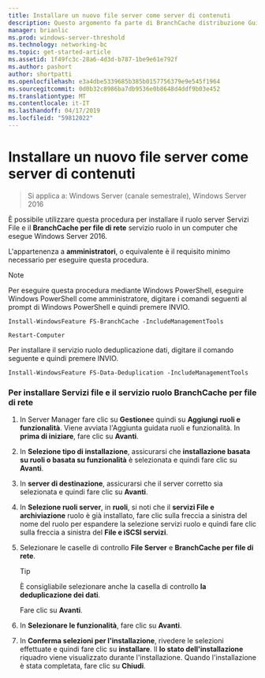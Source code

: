 ```yaml
---
title: Installare un nuovo file server come server di contenuti
description: Questo argomento fa parte di BranchCache distribuzione Guide per Windows Server 2016, che illustra come distribuire BranchCache in modalità cache distribuita e ospitato per ottimizzare l'utilizzo della larghezza di banda WAN nelle succursali
manager: brianlic
ms.prod: windows-server-threshold
ms.technology: networking-bc
ms.topic: get-started-article
ms.assetid: 1f49fc3c-28a6-4d3d-b787-1be9e61e792f
ms.author: pashort
author: shortpatti
ms.openlocfilehash: e3a4dbe5339685b385b0157756379e9e545f1964
ms.sourcegitcommit: 0d0b32c8986ba7db9536e0b8648d4ddf9b03e452
ms.translationtype: MT
ms.contentlocale: it-IT
ms.lasthandoff: 04/17/2019
ms.locfileid: "59812022"
---
```

# <a name="install-a-new-file-server-as-a-content-server"></a>Installare un nuovo file server come server di contenuti

>Si applica a: Windows Server (canale semestrale), Windows Server 2016

È possibile utilizzare questa procedura per installare il ruolo server Servizi File e il **BranchCache per file di rete** servizio ruolo in un computer che esegue Windows Server 2016.  
  
L'appartenenza a **amministratori**, o equivalente è il requisito minimo necessario per eseguire questa procedura.  
  
> [!NOTE]  
> Per eseguire questa procedura mediante Windows PowerShell, eseguire Windows PowerShell come amministratore, digitare i comandi seguenti al prompt di Windows PowerShell e quindi premere INVIO.  
>   
> `Install-WindowsFeature FS-BranchCache -IncludeManagementTools`  
>   
> `Restart-Computer`  
>   
> Per installare il servizio ruolo deduplicazione dati, digitare il comando seguente e quindi premere INVIO.  
>   
> `Install-WindowsFeature FS-Data-Deduplication -IncludeManagementTools`  
  
### <a name="to-install-file-services-and-the-branchcache-for-network-files-role-service"></a>Per installare Servizi file e il servizio ruolo BranchCache per file di rete  
  
1.  In Server Manager fare clic su **Gestione**e quindi su **Aggiungi ruoli e funzionalità**. Viene avviata l'Aggiunta guidata ruoli e funzionalità. In **prima di iniziare**, fare clic su **Avanti**.  
  
2.  In **Selezione tipo di installazione**, assicurarsi che **installazione basata su ruoli o basata su funzionalità** è selezionata e quindi fare clic su **Avanti**.  
  
3.  In **server di destinazione**, assicurarsi che il server corretto sia selezionata e quindi fare clic su **Avanti**.  
  
4.  In **Selezione ruoli server**, in **ruoli**, si noti che il **servizi File e archiviazione** ruolo è già installato, fare clic sulla freccia a sinistra del nome del ruolo per espandere la selezione servizi ruolo e quindi fare clic sulla freccia a sinistra del **File e iSCSI servizi**.  
  
5.  Selezionare le caselle di controllo **File Server** e **BranchCache per file di rete**.  
  
    > [!TIP]  
    > È consigliabile selezionare anche la casella di controllo **la deduplicazione dei dati**.
  
    Fare clic su **Avanti**.  
  
6.  In **Selezionare le funzionalità**, fare clic su **Avanti**.  
  
7.  In **Conferma selezioni per l'installazione**, rivedere le selezioni effettuate e quindi fare clic su **installare**. Il **lo stato dell'installazione** riquadro viene visualizzato durante l'installazione. Quando l'installazione è stata completata, fare clic su **Chiudi**.
